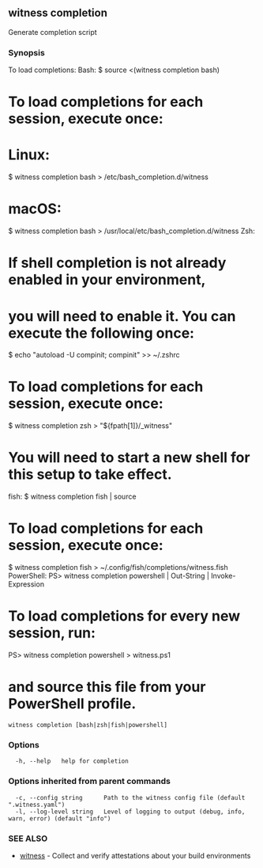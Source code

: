 ## witness completion

Generate completion script

### Synopsis

To load completions:
Bash:
  $ source <(witness completion bash)
  # To load completions for each session, execute once:
  # Linux:
  $ witness completion bash > /etc/bash_completion.d/witness
  # macOS:
  $ witness completion bash > /usr/local/etc/bash_completion.d/witness
Zsh:
  # If shell completion is not already enabled in your environment,
  # you will need to enable it.  You can execute the following once:
  $ echo "autoload -U compinit; compinit" >> ~/.zshrc
  # To load completions for each session, execute once:
  $ witness completion zsh > "${fpath[1]}/_witness"
  # You will need to start a new shell for this setup to take effect.
fish:
  $ witness completion fish | source
  # To load completions for each session, execute once:
  $ witness completion fish > ~/.config/fish/completions/witness.fish
PowerShell:
  PS> witness completion powershell | Out-String | Invoke-Expression
  # To load completions for every new session, run:
  PS> witness completion powershell > witness.ps1
  # and source this file from your PowerShell profile.


```
witness completion [bash|zsh|fish|powershell]
```

### Options

```
  -h, --help   help for completion
```

### Options inherited from parent commands

```
  -c, --config string      Path to the witness config file (default ".witness.yaml")
  -l, --log-level string   Level of logging to output (debug, info, warn, error) (default "info")
```

### SEE ALSO

* [witness](witness.md)	 - Collect and verify attestations about your build environments

